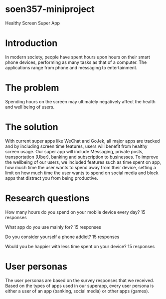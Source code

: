 # soen357-miniproject
Healthy Screen Super App

# Introduction

In modern society, people have spent hours upon hours on their smart phone devices, performing as many tasks as that of a computer. The applications range from phone and messaging to entertainment. 

# The problem

Spending hours on the screen may ultimately negatively affect the health and well being of users. 

# The solution 
With current super apps like WeChat and GoJek, all major apps are tracked and by including screen time features, users will benefit from healthy screen usage. Our super app will include
Messaging, private posts, transportation (Uber), banking and subscription to businesses. To improve the wellbeing of our users, we included features such as time spent on app, how much time the user wants to spend away from their device, setting a limit on how much time the user wants to spend on social media and block apps that distract you from being productive.


# Research questions

How many hours do you spend on your mobile device every day?
15 responses

 


















What app do you use mainly for? 
15 responses
 



















Do you consider yourself a phone addict?
15 responses

 

Would you be happier with less time spent on your device?
15 responses

 



# User personas

The user personas are based on the survey responses that we received. Based on the types of apps used in our superapp, every user persona is either a user of an app (banking, social media) or other apps (games). 
 

 

